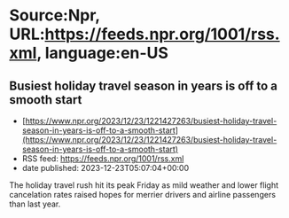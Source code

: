 # Source:Npr, URL:https://feeds.npr.org/1001/rss.xml, language:en-US

## Busiest holiday travel season in years is off to a smooth start
 - [https://www.npr.org/2023/12/23/1221427263/busiest-holiday-travel-season-in-years-is-off-to-a-smooth-start](https://www.npr.org/2023/12/23/1221427263/busiest-holiday-travel-season-in-years-is-off-to-a-smooth-start)
 - RSS feed: https://feeds.npr.org/1001/rss.xml
 - date published: 2023-12-23T05:07:04+00:00

The holiday travel rush hit its peak Friday as mild weather and lower flight cancelation rates raised hopes for merrier drivers and airline passengers than last year.


